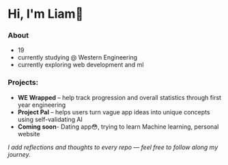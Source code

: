 # Hi, I'm Liam👋
### About 
- 19 
- currently studying @ Western Engineering
- currently exploring web development and ml

### Projects:
- **WE Wrapped** – help track progression and overall statistics through first year engineering 
- **Project Pal** – helps users turn vague app ideas into unique concepts using self-validating AI
- **Coming soon**- Dating app😳, trying to learn Machine learning, personal website
  
*I add reflections and thoughts to every repo — feel free to follow along my journey.*
